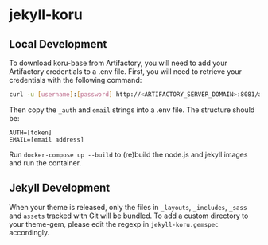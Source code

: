 # jekyll-koru

## Local Development

To download koru-base from Artifactory, you will need to add your Artifactory credentials to a .env file. First, you will need to retrieve your credentials with the following command:

```sh
curl -u [username]:[password] http://<ARTIFACTORY_SERVER_DOMAIN>:8081/artifactory/api/npm/auth
```

Then copy the `_auth` and `email` strings into a .env file. The structure should be:

```
AUTH=[token]
EMAIL=[email address]
```

Run `docker-compose up --build` to (re)build the node.js and jekyll images and run the container.

## Jekyll Development

When your theme is released, only the files in `_layouts`, `_includes`, `_sass` and `assets` tracked with Git will be bundled.
To add a custom directory to your theme-gem, please edit the regexp in `jekyll-koru.gemspec` accordingly.


